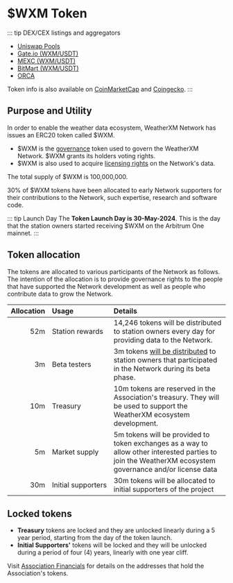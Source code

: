 # $WXM Token

::: tip DEX/CEX listings and aggregators
- [Uniswap Pools](https://app.uniswap.org/explore/tokens/arbitrum/0xb6093b61544572ab42a0e43af08abafd41bf25a6)
- [Gate.io (WXM/USDT)](https://www.gate.io/trade/WXM_USDT)
- [MEXC (WXM/USDT)](https://www.mexc.com/exchange/WXM_USDT)
- [BitMart (WXM/USDT)](https://www.bitmart.com/trade/en-US?symbol=WXM_USDT)
- [ORCA](https://www.orca.so/pools?tokens=wxmJYe17a2oGJZJ1wDe6ZyRKUKmrLj2pJsavEdTVhPP)

Token info is also available on [CoinMarketCap](https://coinmarketcap.com/currencies/weatherxm/) and 
[Coingecko](https://www.coingecko.com/en/coins/weatherxm).
:::

## Purpose and Utility

In order to enable the weather data ecosystem, WeatherXM Network has issues an ERC20 token called $WXM. 

- $WXM is the [governance](governance) token used to govern the WeatherXM Network. $WXM grants its holders
voting rights. 
- $WXM is also used to acquire [licensing rights](data-licensing) on the Network's data.

The total supply of $WXM is 100,000,000.

30% of $WXM tokens have been allocated to early Network supporters for their contributions to the Network, such expertise,
research and software code.

::: tip Launch Day
The **Token Launch Day is 30-May-2024**. This is the day that the station owners started receiving $WXM on the Arbitrum One mainnet.
:::

## Token allocation

The tokens are allocated to various participants of the Network as follows. The intention of the allocation is to provide governance rights to
the people that have supported the Network development as well as people who contribute data to grow the Network.


| Allocation    | Usage 		|  Details |
| -------------: | :----------- | :---- |
| 52m   | Station rewards 	| 14,246 tokens will be distributed to station owners every day for providing data to the Network.|
| 3m    | Beta testers|   3m tokens [will be distributed](/docs/station-rewards.html#beta-rewards) to station owners that participated in the Network during its beta phase. |
| 10m 	| Treasury    		| 10m tokens are reserved in the Association's treasury. They will be used to support the WeatherXM ecosystem development.|
| 5m 	| Market&nbsp;supply 	| 5m tokens will be provided to token exchanges as a way to allow other interested parties to join the WeatherXM ecosystem governance and/or license data |
| 30m 	| Initial&nbsp;supporters | 30m tokens will be allocated to initial supporters of the project |

## Locked tokens
- **Treasury** tokens are locked and they are unlocked linearly during a 5 year period, starting from the day of the token launch.
- **Initial Supporters'** tokens will be locked and they will be unlocked during a period of four (4) years, linearly with one year cliff.


Visit [Association Financials](/docs/association-financials) for details on the addresses that hold the Association's tokens.
